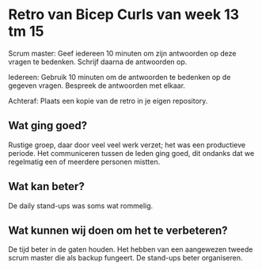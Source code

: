 # Retro van Bicep Curls van week 13 tm 15
Scrum master: Geef iedereen 10 minuten om zijn antwoorden op deze vragen te bedenken. Schrijf daarna de antwoorden op. 

Iedereen: Gebruik 10 minuten om de antwoorden te bedenken op de gegeven vragen. Bespreek de antwoorden met elkaar.

Achteraf: Plaats een kopie van de retro in je eigen repository.

## Wat ging goed?
Rustige groep, daar door veel veel werk verzet; het was een productieve periode.
Het communiceren tussen de leden ging goed, dit ondanks dat we regelmatig een of meerdere personen mistten. 


## Wat kan beter?
De daily stand-ups was soms wat rommelig.
 

## Wat kunnen wij doen om het te verbeteren?
De tijd beter in de gaten houden.
Het hebben van een aangewezen tweede scrum master die als backup fungeert.
De stand-ups beter organiseren.